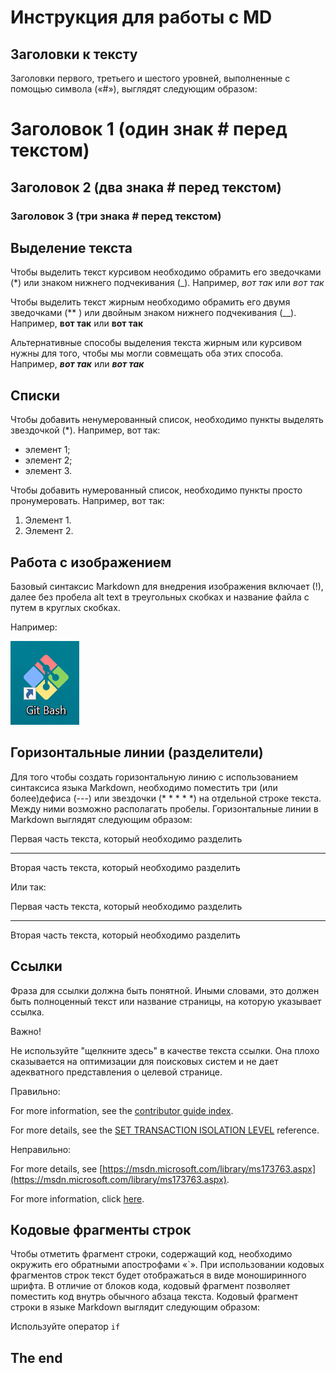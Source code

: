 # Инструкция для работы с MD

## Заголовки к тексту 

Заголовки первого, третьего и шестого уровней, выполненные с помощью символа («#»), выглядят следующим образом:

# Заголовок 1 (один знак # перед текстом)
## Заголовок 2 (два знака # перед текстом)
### Заголовок 3 (три знака # перед текстом)

## Выделение текста

Чтобы выделить текст курсивом необходимо обрамить его зведочками (*) или знаком нижнего подчекивания (_). Например, *вот так* или _вот так_

Чтобы выделить текст жирным необходимо обрамить его двумя зведочками (** ) или двойным знаком нижнего подчекивания (__). Например, **вот так** или __вот так__

Альтернативные способы выделения текста жирным или курсивом нужны для того, чтобы мы могли совмещать оба этих способа. Например, __*вот так*__ или **_вот так_**

## Списки

Чтобы добавить ненумерованный список, необходимо пункты выделять звездочкой (*). Например, вот так:
* элемент 1; 
* элемент 2; 
* элемент 3.

Чтобы добавить нумерованный список, необходимо пункты просто пронумеровать. Например, вот так:
1. Элемент 1. 
2. Элемент 2. 

## Работа с изображением

Базовый синтаксис Markdown для внедрения изображения включает (!), далее без пробела alt text в треугольных скобках и название файла с путем в круглых скобках.

Например:

![alt text for image](logo.png)

## Горизонтальные линии (разделители)

Для того чтобы создать горизонтальную линию с использованием синтаксиса языка Markdown, необходимо поместить три (или более)дефиса (---) или звездочки (* * * * *) на отдельной строке текста. Между ними возможно располагать пробелы. Горизонтальные линии в Markdown выглядят следующим образом:

Первая часть текста, который необходимо разделить
* * * * *
Вторая часть текста, который необходимо разделить

Или так:

Первая часть текста, который необходимо разделить

---

Вторая часть текста, который необходимо разделить

## Ссылки

Фраза для ссылки должна быть понятной. Иными словами, это должен быть полноценный текст или название страницы, на которую указывает ссылка.

 Важно!

Не используйте "щелкните здесь" в качестве текста ссылки. Она плохо сказывается на оптимизации для поисковых систем и не дает адекватного представления о целевой странице.

Правильно:

For more information, see the [contributor guide index](https://github.com/Azure/azure-content/blob/master/contributor-guide/contributor-guide-index.md).

For more details, see the [SET TRANSACTION ISOLATION LEVEL](/sql/t-sql/statements/set-transaction-isolation-level-transact-sql) reference.

Неправильно:

For more details, see [https://msdn.microsoft.com/library/ms173763.aspx](https://msdn.microsoft.com/library/ms173763.aspx).

For more information, click [here](https://github.com/Azure/azure-content/blob/master/contributor-guide/contributor-guide-index.md).

## Кодовые фрагменты строк

Чтобы отметить фрагмент строки, содержащий код, необходимо окружить его обратными апострофами «`». При использовании кодовых фрагментов строк текст будет отображаться в виде моноширинного шрифта. В отличие от блоков кода, кодовый фрагмент позволяет поместить код внутрь обычного абзаца текста. Кодовый фрагмент строки в языке Markdown выглядит следующим образом:

Используйте оператор `if`

## The end
